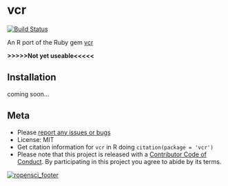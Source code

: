 vcr
===



[![Build Status](https://api.travis-ci.org/ropenscilabs/vcr.png?branch=master)](https://travis-ci.org/ropenscilabs/vcr)

An R port of the Ruby gem [vcr](https://github.com/vcr/vcr)

__>>>>>Not yet useable<<<<<__

## Installation

coming soon...

## Meta

* Please [report any issues or bugs](https://github.com/ropenscilabs/vcr/issues)
* License: MIT
* Get citation information for `vcr` in R doing `citation(package = 'vcr')`
* Please note that this project is released with a [Contributor Code of Conduct](CONDUCT.md). By participating in this project you agree to abide by its terms.

[![ropensci_footer](http://ropensci.org/public_images/github_footer.png)](http://ropensci.org)
